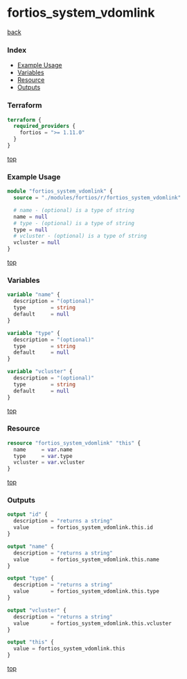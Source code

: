 # fortios_system_vdomlink

[back](../fortios.md)

### Index

- [Example Usage](#example-usage)
- [Variables](#variables)
- [Resource](#resource)
- [Outputs](#outputs)

### Terraform

```terraform
terraform {
  required_providers {
    fortios = ">= 1.11.0"
  }
}
```

[top](#index)

### Example Usage

```terraform
module "fortios_system_vdomlink" {
  source = "./modules/fortios/r/fortios_system_vdomlink"

  # name - (optional) is a type of string
  name = null
  # type - (optional) is a type of string
  type = null
  # vcluster - (optional) is a type of string
  vcluster = null
}
```

[top](#index)

### Variables

```terraform
variable "name" {
  description = "(optional)"
  type        = string
  default     = null
}

variable "type" {
  description = "(optional)"
  type        = string
  default     = null
}

variable "vcluster" {
  description = "(optional)"
  type        = string
  default     = null
}
```

[top](#index)

### Resource

```terraform
resource "fortios_system_vdomlink" "this" {
  name     = var.name
  type     = var.type
  vcluster = var.vcluster
}
```

[top](#index)

### Outputs

```terraform
output "id" {
  description = "returns a string"
  value       = fortios_system_vdomlink.this.id
}

output "name" {
  description = "returns a string"
  value       = fortios_system_vdomlink.this.name
}

output "type" {
  description = "returns a string"
  value       = fortios_system_vdomlink.this.type
}

output "vcluster" {
  description = "returns a string"
  value       = fortios_system_vdomlink.this.vcluster
}

output "this" {
  value = fortios_system_vdomlink.this
}
```

[top](#index)